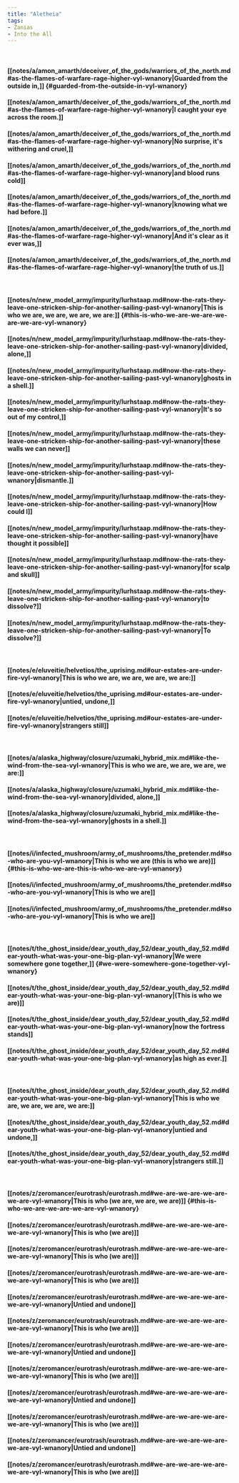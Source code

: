 ```yaml
---
title: "Aletheia"
tags:
- Zanias
- Into the All
---
```

&nbsp;
#### [[notes/a/amon_amarth/deceiver_of_the_gods/warriors_of_the_north.md#as-the-flames-of-warfare-rage-higher-vyl-wnanory|Guarded from the outside in,]] {#guarded-from-the-outside-in-vyl-wnanory}
#### [[notes/a/amon_amarth/deceiver_of_the_gods/warriors_of_the_north.md#as-the-flames-of-warfare-rage-higher-vyl-wnanory|I caught your eye across the room.]]
#### [[notes/a/amon_amarth/deceiver_of_the_gods/warriors_of_the_north.md#as-the-flames-of-warfare-rage-higher-vyl-wnanory|No surprise, it's withering and cruel,]]
#### [[notes/a/amon_amarth/deceiver_of_the_gods/warriors_of_the_north.md#as-the-flames-of-warfare-rage-higher-vyl-wnanory|and blood runs cold]]
#### [[notes/a/amon_amarth/deceiver_of_the_gods/warriors_of_the_north.md#as-the-flames-of-warfare-rage-higher-vyl-wnanory|knowing what we had before.]]
#### [[notes/a/amon_amarth/deceiver_of_the_gods/warriors_of_the_north.md#as-the-flames-of-warfare-rage-higher-vyl-wnanory|And it's clear as it ever was,]]
#### [[notes/a/amon_amarth/deceiver_of_the_gods/warriors_of_the_north.md#as-the-flames-of-warfare-rage-higher-vyl-wnanory|the truth of us.]]
&nbsp;
#### [[notes/n/new_model_army/impurity/lurhstaap.md#now-the-rats-they-leave-one-stricken-ship-for-another-sailing-past-vyl-wnanory|This is who we are, we are, we are, we are:]] {#this-is-who-we-are-we-are-we-are-we-are-vyl-wnanory}
#### [[notes/n/new_model_army/impurity/lurhstaap.md#now-the-rats-they-leave-one-stricken-ship-for-another-sailing-past-vyl-wnanory|divided, alone,]]
#### [[notes/n/new_model_army/impurity/lurhstaap.md#now-the-rats-they-leave-one-stricken-ship-for-another-sailing-past-vyl-wnanory|ghosts in a shell.]]
#### [[notes/n/new_model_army/impurity/lurhstaap.md#now-the-rats-they-leave-one-stricken-ship-for-another-sailing-past-vyl-wnanory|It's so out of my control,]]
#### [[notes/n/new_model_army/impurity/lurhstaap.md#now-the-rats-they-leave-one-stricken-ship-for-another-sailing-past-vyl-wnanory|these walls we can never]]
#### [[notes/n/new_model_army/impurity/lurhstaap.md#now-the-rats-they-leave-one-stricken-ship-for-another-sailing-past-vyl-wnanory|dismantle.]]
#### [[notes/n/new_model_army/impurity/lurhstaap.md#now-the-rats-they-leave-one-stricken-ship-for-another-sailing-past-vyl-wnanory|How could I]]
#### [[notes/n/new_model_army/impurity/lurhstaap.md#now-the-rats-they-leave-one-stricken-ship-for-another-sailing-past-vyl-wnanory|have thought it possible]]
#### [[notes/n/new_model_army/impurity/lurhstaap.md#now-the-rats-they-leave-one-stricken-ship-for-another-sailing-past-vyl-wnanory|for scalp and skull]]
#### [[notes/n/new_model_army/impurity/lurhstaap.md#now-the-rats-they-leave-one-stricken-ship-for-another-sailing-past-vyl-wnanory|to dissolve?]]
#### [[notes/n/new_model_army/impurity/lurhstaap.md#now-the-rats-they-leave-one-stricken-ship-for-another-sailing-past-vyl-wnanory|To dissolve?]]
&nbsp;
#### [[notes/e/eluveitie/helvetios/the_uprising.md#our-estates-are-under-fire-vyl-wnanory|This is who we are, we are, we are, we are:]]
#### [[notes/e/eluveitie/helvetios/the_uprising.md#our-estates-are-under-fire-vyl-wnanory|untied, undone,]]
#### [[notes/e/eluveitie/helvetios/the_uprising.md#our-estates-are-under-fire-vyl-wnanory|strangers still]]
&nbsp;
#### [[notes/a/alaska_highway/closure/uzumaki_hybrid_mix.md#like-the-wind-from-the-sea-vyl-wnanory|This is who we are, we are, we are, we are:]]
#### [[notes/a/alaska_highway/closure/uzumaki_hybrid_mix.md#like-the-wind-from-the-sea-vyl-wnanory|divided, alone,]]
#### [[notes/a/alaska_highway/closure/uzumaki_hybrid_mix.md#like-the-wind-from-the-sea-vyl-wnanory|ghosts in a shell.]]
&nbsp;
#### [[notes/i/infected_mushroom/army_of_mushrooms/the_pretender.md#so-who-are-you-vyl-wnanory|This is who we are (this is who we are)]] {#this-is-who-we-are-this-is-who-we-are-vyl-wnanory}
#### [[notes/i/infected_mushroom/army_of_mushrooms/the_pretender.md#so-who-are-you-vyl-wnanory|This is who we are]]
#### [[notes/i/infected_mushroom/army_of_mushrooms/the_pretender.md#so-who-are-you-vyl-wnanory|This is who we are]]
&nbsp;
#### [[notes/t/the_ghost_inside/dear_youth_day_52/dear_youth_day_52.md#dear-youth-what-was-your-one-big-plan-vyl-wnanory|We were somewhere gone together,]] {#we-were-somewhere-gone-together-vyl-wnanory}
#### [[notes/t/the_ghost_inside/dear_youth_day_52/dear_youth_day_52.md#dear-youth-what-was-your-one-big-plan-vyl-wnanory|(This is who we are)]]
#### [[notes/t/the_ghost_inside/dear_youth_day_52/dear_youth_day_52.md#dear-youth-what-was-your-one-big-plan-vyl-wnanory|now the fortress stands]]
#### [[notes/t/the_ghost_inside/dear_youth_day_52/dear_youth_day_52.md#dear-youth-what-was-your-one-big-plan-vyl-wnanory|as high as ever.]]
&nbsp;
#### [[notes/t/the_ghost_inside/dear_youth_day_52/dear_youth_day_52.md#dear-youth-what-was-your-one-big-plan-vyl-wnanory|This is who we are, we are, we are, we are:]]
#### [[notes/t/the_ghost_inside/dear_youth_day_52/dear_youth_day_52.md#dear-youth-what-was-your-one-big-plan-vyl-wnanory|untied and undone,]]
#### [[notes/t/the_ghost_inside/dear_youth_day_52/dear_youth_day_52.md#dear-youth-what-was-your-one-big-plan-vyl-wnanory|strangers still.]]
&nbsp;
#### [[notes/z/zeromancer/eurotrash/eurotrash.md#we-are-we-are-we-are-we-are-vyl-wnanory|This is who (we are, we are, we are)]] {#this-is-who-we-are-we-are-we-are-vyl-wnanory}
#### [[notes/z/zeromancer/eurotrash/eurotrash.md#we-are-we-are-we-are-we-are-vyl-wnanory|This is who (we are)]]
#### [[notes/z/zeromancer/eurotrash/eurotrash.md#we-are-we-are-we-are-we-are-vyl-wnanory|This is who (we are)]]
#### [[notes/z/zeromancer/eurotrash/eurotrash.md#we-are-we-are-we-are-we-are-vyl-wnanory|This is who (we are)]]
#### [[notes/z/zeromancer/eurotrash/eurotrash.md#we-are-we-are-we-are-we-are-vyl-wnanory|Untied and undone]]
#### [[notes/z/zeromancer/eurotrash/eurotrash.md#we-are-we-are-we-are-we-are-vyl-wnanory|This is who (we are)]]
#### [[notes/z/zeromancer/eurotrash/eurotrash.md#we-are-we-are-we-are-we-are-vyl-wnanory|Untied and undone]]
#### [[notes/z/zeromancer/eurotrash/eurotrash.md#we-are-we-are-we-are-we-are-vyl-wnanory|This is who (we are)]]
#### [[notes/z/zeromancer/eurotrash/eurotrash.md#we-are-we-are-we-are-we-are-vyl-wnanory|Untied and undone]]
#### [[notes/z/zeromancer/eurotrash/eurotrash.md#we-are-we-are-we-are-we-are-vyl-wnanory|This is who (we are)]]
#### [[notes/z/zeromancer/eurotrash/eurotrash.md#we-are-we-are-we-are-we-are-vyl-wnanory|Untied and undone]]
#### [[notes/z/zeromancer/eurotrash/eurotrash.md#we-are-we-are-we-are-we-are-vyl-wnanory|This is who (we are)]]
